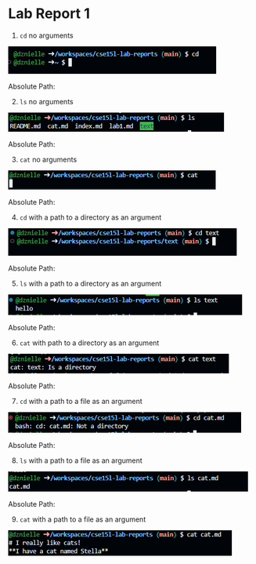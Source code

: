# Lab Report 1

1. `cd` no arguments 

![Image](cd1.png)

Absolute Path:

2. `ls` no arguments

![Image](ls1.png)

Absolute Path:

3. `cat` no arguments

![Image](cat1.png)

Absolute Path:

4. `cd` with a path to a directory as an argument

![Image](cd2.png)

Absolute Path:

5. `ls` with a path to a directory as an argument

![Image](ls2.png)

Absolute Path:

6. `cat` with path to a directory as an argument

![Image](cat2.png)

Absolute Path:

7. `cd` with a path to a file as an argument

![Image](cd3.png)

Absolute Path:

8. `ls` with a path to a file as an argument

![Image](ls3.png)

Absolute Path:

9. `cat` with a path to a file as an argument

![Image](cat3.png)
